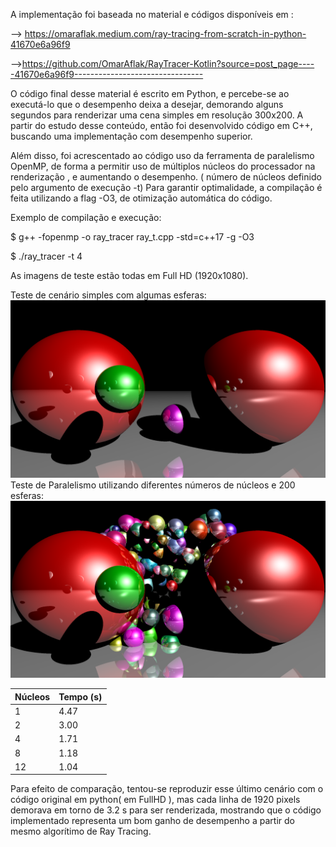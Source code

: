 A implementação foi baseada no material e códigos disponíveis em : 

--> https://omaraflak.medium.com/ray-tracing-from-scratch-in-python-41670e6a96f9

-->https://github.com/OmarAflak/RayTracer-Kotlin?source=post_page-----41670e6a96f9--------------------------------

O código final desse material é escrito em Python, e percebe-se ao executá-lo que o desempenho deixa a desejar, demorando alguns segundos para renderizar uma cena simples em resolução 300x200.
A partir do estudo desse conteúdo, então foi desenvolvido código em C++, buscando uma implementação com desempenho superior.

Além disso, foi acrescentado ao código uso da ferramenta de paralelismo OpenMP, de forma a permitir uso de múltiplos núcleos do processador na renderização , e aumentando o desempenho. ( número de núcleos definido pelo argumento de execução -t)
Para garantir optimalidade, a compilação é feita utilizando a flag -O3, de otimização automática do código.

Exemplo de compilação e execução:

$ g++ -fopenmp -o ray_tracer ray_t.cpp -std=c++17 -g -O3

$ ./ray_tracer -t 4 

As imagens de teste estão todas em Full HD (1920x1080).

Teste de cenário simples com algumas esferas:
<img src="image_cenarioSImples.png">
Teste de Paralelismo utilizando diferentes números de núcleos e 200 esferas:
<img src="image_50esph.png">


| Núcleos | Tempo (s) |
|---------|-----------|
| 1       | 4.47      |
| 2       | 3.00      |
| 4       | 1.71      |
| 8       | 1.18      |
| 12      | 1.04      |



Para efeito de comparação, tentou-se reproduzir esse último cenário com o código original em python( em FullHD ), mas cada linha de 1920 pixels demorava em torno de 3.2 s para ser renderizada, mostrando que o código implementado representa um bom ganho de desempenho a partir do mesmo algorítimo de Ray Tracing.
